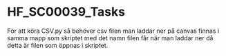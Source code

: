 # HF_SC00039_Tasks
För att köra CSV.py så behöver csv filen man laddar ner på canvas finnas i samma mapp som skriptet med det namn filen får när man laddar ner då detta är filen som öppnas i skriptet. 
